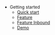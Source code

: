 - Getting started
  - [Quick start](quick-start.md)
  - [Feature](feature.md)
  - [Feature Inbound](feature-inbound.md)
  - [Demo](demo.md)

